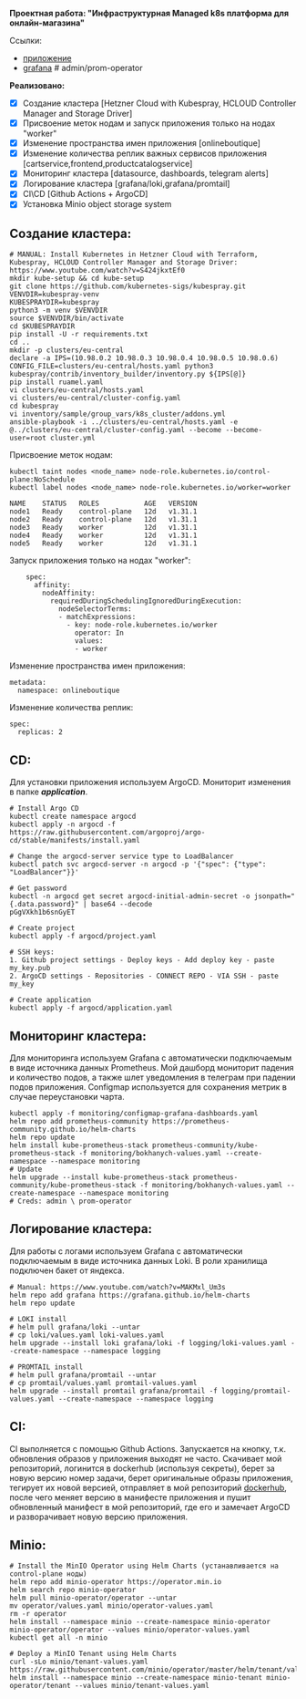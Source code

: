  **Проектная работа: "Инфраструктурная Managed k8s платформа для онлайн-магазина"**

Ссылки: 
- [приложение](https://bokhanych-demoshop.ust.inc)
- [grafana](http://65.109.41.169) # admin/prom-operator

**Реализовано:**
 - [x] Создание кластера [Hetzner Cloud with Kubespray, HCLOUD Controller Manager and Storage Driver]
 - [x] Присвоение меток нодам и запуск приложения только на нодах "worker"
 - [x] Изменение пространства имен приложения [onlineboutique]
 - [x] Изменение количества реплик важных сервисов приложения [cartservice,frontend,productcatalogservice]
 - [x] Мониторинг кластера [datasource, dashboards, telegram alerts]
 - [x] Логирование кластера [grafana/loki,grafana/promtail]
 - [x] CI\CD [Github Actions + ArgoCD]
 - [x] Установка Minio object storage system

## Создание кластера: 
```
# MANUAL: Install Kubernetes in Hetzner Cloud with Terraform, Kubespray, HCLOUD Controller Manager and Storage Driver: https://www.youtube.com/watch?v=S424jkxtEf0
mkdir kube-setup && cd kube-setup
git clone https://github.com/kubernetes-sigs/kubespray.git
VENVDIR=kubespray-venv
KUBESPRAYDIR=kubespray
python3 -m venv $VENVDIR
source $VENVDIR/bin/activate
cd $KUBESPRAYDIR
pip install -U -r requirements.txt
cd ..
mkdir -p clusters/eu-central
declare -a IPS=(10.98.0.2 10.98.0.3 10.98.0.4 10.98.0.5 10.98.0.6)
CONFIG_FILE=clusters/eu-central/hosts.yaml python3 kubespray/contrib/inventory_builder/inventory.py ${IPS[@]}
pip install ruamel.yaml
vi clusters/eu-central/hosts.yaml
vi clusters/eu-central/cluster-config.yaml
cd kubespray
vi inventory/sample/group_vars/k8s_cluster/addons.yml
ansible-playbook -i ../clusters/eu-central/hosts.yaml -e @../clusters/eu-central/cluster-config.yaml --become --become-user=root cluster.yml
```

Присвоение меток нодам:
```
kubectl taint nodes <node_name> node-role.kubernetes.io/control-plane:NoSchedule
kubectl label nodes <node_name> node-role.kubernetes.io/worker=worker

NAME    STATUS   ROLES           AGE   VERSION
node1   Ready    control-plane   12d   v1.31.1
node2   Ready    control-plane   12d   v1.31.1
node3   Ready    worker          12d   v1.31.1
node4   Ready    worker          12d   v1.31.1
node5   Ready    worker          12d   v1.31.1
```
Запуск приложения только на нодах "worker":
```
    spec:
      affinity:
        nodeAffinity:
          requiredDuringSchedulingIgnoredDuringExecution:
            nodeSelectorTerms:
            - matchExpressions:
              - key: node-role.kubernetes.io/worker
                operator: In
                values:
                - worker
```

Изменение пространства имен приложения:
```
metadata:
  namespace: onlineboutique
```

Изменение количества реплик:
```
spec:
  replicas: 2
```

## CD:
Для установки приложения используем ArgoCD. Мониторит изменения в папке ***application***.
```
# Install Argo CD
kubectl create namespace argocd
kubectl apply -n argocd -f https://raw.githubusercontent.com/argoproj/argo-cd/stable/manifests/install.yaml

# Change the argocd-server service type to LoadBalancer
kubectl patch svc argocd-server -n argocd -p '{"spec": {"type": "LoadBalancer"}}'

# Get password
kubectl -n argocd get secret argocd-initial-admin-secret -o jsonpath="{.data.password}" | base64 --decode
pGgVXkh1b6snGyET

# Create project
kubectl apply -f argocd/project.yaml 

# SSH keys:
1. Github project settings - Deploy keys - Add deploy key - paste my_key.pub
2. ArgoCD settings - Repositories - CONNECT REPO - VIA SSH - paste my_key

# Create application
kubectl apply -f argocd/application.yaml
```

## Мониторинг кластера:
Для мониторинга используем Grafana с автоматически подключаемым в виде источника данных Prometheus. 
Мой дашборд мониторит падения и количество подов, а также шлет уведомления в телеграм при падении подов приложения. 
Сonfigmap используется для сохранения метрик в случае переустановки чарта. 
```
kubectl apply -f monitoring/configmap-grafana-dashboards.yaml
helm repo add prometheus-community https://prometheus-community.github.io/helm-charts
helm repo update
helm install kube-prometheus-stack prometheus-community/kube-prometheus-stack -f monitoring/bokhanych-values.yaml --create-namespace --namespace monitoring
# Update
helm upgrade --install kube-prometheus-stack prometheus-community/kube-prometheus-stack -f monitoring/bokhanych-values.yaml --create-namespace --namespace monitoring
# Creds: admin \ prom-operator
```

## Логирование кластера:
Для работы с логами используем Grafana с автоматически подключаемым в виде источника данных Loki. В роли хранилища подключен бакет от яндекса.
```
# Manual: https://www.youtube.com/watch?v=MAKMxl_Um3s
helm repo add grafana https://grafana.github.io/helm-charts
helm repo update

# LOKI install
# helm pull grafana/loki --untar
# cp loki/values.yaml loki-values.yaml
helm upgrade --install loki grafana/loki -f logging/loki-values.yaml --create-namespace --namespace logging

# PROMTAIL install
# helm pull grafana/promtail --untar
# cp promtail/values.yaml promtail-values.yaml
helm upgrade --install promtail grafana/promtail -f logging/promtail-values.yaml --create-namespace --namespace logging
```

## CI:
CI выполняется с помощью Github Actions. Запускается на кнопку, т.к. обновления образов у приложения выходят не часто. Скачивает мой репозиторий, логинится в dockerhub (используя секреты), берет за новую версию номер задачи, берет оригинальные образы приложения, тегирует их новой версией, отправляет в мой репозиторий [dockerhub](https://hub.docker.com/repository/docker/bokhanych/kubernetes-boutique/general), после чего меняет версию в манифесте приложения и пушит обновленный манифест в мой репозиторий, где его и замечает ArgoCD и разворачивает новую версию приложения. 


## Minio:
```
# Install the MinIO Operator using Helm Charts (устанавливается на control-plane ноды)
helm repo add minio-operator https://operator.min.io
helm search repo minio-operator
helm pull minio-operator/operator --untar
mv operator/values.yaml minio/operator-values.yaml
rm -r operator
helm install --namespace minio --create-namespace minio-operator minio-operator/operator --values minio/operator-values.yaml
kubectl get all -n minio
```

```
# Deploy a MinIO Tenant using Helm Charts
curl -sLo minio/tenant-values.yaml https://raw.githubusercontent.com/minio/operator/master/helm/tenant/values.yaml
helm install --namespace minio --create-namespace minio-tenant minio-operator/tenant --values minio/tenant-values.yaml
```